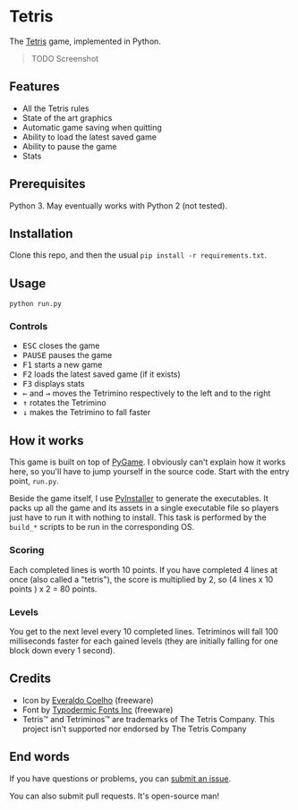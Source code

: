 # Tetris

The [Tetris](https://en.wikipedia.org/wiki/Tetris) game, implemented in Python.

> TODO Screenshot

## Features

  - All the Tetris rules
  - State of the art graphics
  - Automatic game saving when quitting
  - Ability to load the latest saved game
  - Ability to pause the game
  - Stats

## Prerequisites

Python 3. May eventually works with Python 2 (not tested).

## Installation

Clone this repo, and then the usual `pip install -r requirements.txt`.

## Usage

```
python run.py
```

### Controls

  - <kbd>ESC</kbd> closes the game
  - <kbd>PAUSE</kbd> pauses the game
  - <kbd>F1</kbd> starts a new game
  - <kbd>F2</kbd> loads the latest saved game (if it exists)
  - <kbd>F3</kbd> displays stats
  - <kbd>←</kbd> and <kbd>→</kbd> moves the Tetrimino respectively to the left and to the right
  - <kbd>↑</kbd> rotates the Tetrimino
  - <kbd>↓</kbd> makes the Tetrimino to fall faster

## How it works

This game is built on top of [PyGame](http://www.pygame.org/hifi.html). I obviously can't explain how it
works here, so you'll have to jump yourself in the source code. Start with the entry point, `run.py`.

Beside the game itself, I use [PyInstaller](http://www.pyinstaller.org/) to generate the executables. It packs
up all the game and its assets in a single executable file so players just have to run it with nothing to install.
This task is performed by the `build_*` scripts to be run in the corresponding OS.

### Scoring

Each completed lines is worth 10 points. If you have completed 4 lines at once (also called a "tetris"), the score
is multiplied by 2, so (4 lines x 10 points ) x 2 = 80 points.

### Levels

You get to the next level every 10 completed lines. Tetriminos will fall 100 milliseconds faster for each gained
levels (they are initially falling for one block down every 1 second).

## Credits

  - Icon by [Everaldo Coelho](https://www.iconfinder.com/icons/3459/computer_game_tetris_icon) (freeware)
  - Font by [Typodermic Fonts Inc](http://www.dafont.com/coolvetica.font) (freeware)
  - Tetris™ and Tetriminos™ are trademarks of The Tetris Company. This project isn't supported nor endorsed by The Tetris Company

## End words

If you have questions or problems, you can [submit an issue](https://github.com/EpocDotFr/tetris/issues).

You can also submit pull requests. It's open-source man!

